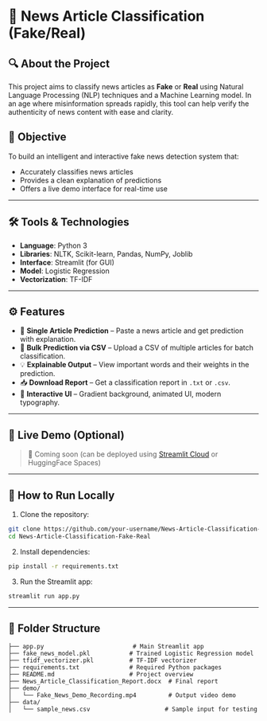 # 📰 News Article Classification (Fake/Real)

## 🔍 About the Project

This project aims to classify news articles as **Fake** or **Real** using Natural Language Processing (NLP) techniques and a Machine Learning model. In an age where misinformation spreads rapidly, this tool can help verify the authenticity of news content with ease and clarity.

## 🎯 Objective

To build an intelligent and interactive fake news detection system that:

* Accurately classifies news articles
* Provides a clean explanation of predictions
* Offers a live demo interface for real-time use

---

## 🛠️ Tools & Technologies

* **Language**: Python 3
* **Libraries**: NLTK, Scikit-learn, Pandas, NumPy, Joblib
* **Interface**: Streamlit (for GUI)
* **Model**: Logistic Regression
* **Vectorization**: TF-IDF

---

## ⚙️ Features

* 🧠 **Single Article Prediction** – Paste a news article and get prediction with explanation.
* 📁 **Bulk Prediction via CSV** – Upload a CSV of multiple articles for batch classification.
* 💡 **Explainable Output** – View important words and their weights in the prediction.
* 📥 **Download Report** – Get a classification report in `.txt` or `.csv`.
* 🎨 **Interactive UI** – Gradient background, animated UI, modern typography.

---

## 🚀 Live Demo (Optional)

> 🔗 Coming soon (can be deployed using [Streamlit Cloud](https://share.streamlit.io) or HuggingFace Spaces)

---

## 🧪 How to Run Locally

1. Clone the repository:

```bash
git clone https://github.com/your-username/News-Article-Classification-Fake-Real.git
cd News-Article-Classification-Fake-Real
```

2. Install dependencies:

```bash
pip install -r requirements.txt
```

3. Run the Streamlit app:

```bash
streamlit run app.py
```

---

## 📂 Folder Structure

```
├── app.py                         # Main Streamlit app
├── fake_news_model.pkl           # Trained Logistic Regression model
├── tfidf_vectorizer.pkl          # TF-IDF vectorizer
├── requirements.txt              # Required Python packages
├── README.md                     # Project overview
├── News_Article_Classification_Report.docx  # Final report
├── demo/
│   └── Fake_News_Demo_Recording.mp4         # Output video demo
├── data/
│   └── sample_news.csv                     # Sample input for testing
```

